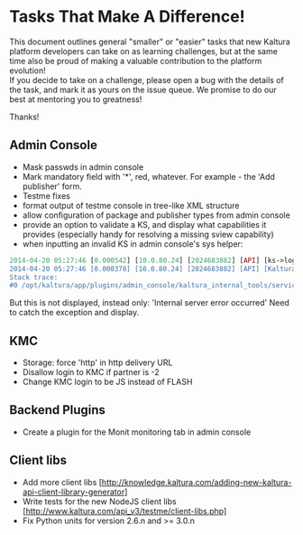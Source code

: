 # Tasks That Make A Difference!
This document outlines general "smaller" or "easier" tasks that new Kaltura platform developers can take on as learning challenges, but at the same time also be proud of making a valuable contribution to the platform evolution!    
If you decide to take on a challenge, please open a bug with the details of the task, and mark it as yours on the issue queue. We promise to do our best at mentoring you to greatness!

Thanks!

## Admin Console

- Mask passwds in admin console
- Mark mandatory field with '*', red, whatever. For example - the 'Add publisher' form.
- Testme fixes
- format output of testme console in tree-like XML structure
- allow configuration of package and publisher types from admin console
- provide an option to validate a KS, and display what capabilities it provides (especially handy for resolving a missing sview capability)
- when inputting an invalid KS in admin console's sys helper:
```PHP
2014-04-20 05:27:46 [0.000542] [10.0.80.24] [2024683882] [API] [ks->logError] ERR: Hash [>M��!���b�ZHD���] doesn't match sha1 on partner [174].
2014-04-20 05:27:46 [0.000378] [10.0.80.24] [2024683882] [API] [KalturaFrontController->getExceptionObject] CRIT: exception 'Exception' with message 'INVALID_STR' in /opt/kaltura/app/alpha/apps/kaltura/lib/webservices/kSessionUtils.class.php:272
Stack trace: 
#0 /opt/kaltura/app/plugins/admin_console/kaltura_internal_tools/services/KalturaInternalToolsSystemHelperService.php(22): ks::fromSecureString('djJ8MTc0fHK3sNK...')
```

But this is not displayed, instead only: 'Internal server error occurred'
Need to catch the exception and display.

## KMC
- Storage: force 'http' in http delivery URL
- Disallow login to KMC if partner is -2
- Change KMC login to be JS instead of FLASH

## Backend Plugins
- Create a plugin for the Monit monitoring tab in admin console

## Client libs
- Add more client libs [http://knowledge.kaltura.com/adding-new-kaltura-api-client-library-generator]
- Write tests for the new NodeJS client libs [http://www.kaltura.com/api_v3/testme/client-libs.php]
- Fix Python units for version 2.6.n and >= 3.0.n
